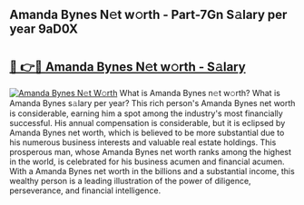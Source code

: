 ## Amanda Bynes N𝚎t w𝚘rth - Part-7Gn S𝚊lary per year 9aD0X

# <h2><a href="http://gc52e6o.nevu.top/?p=Amanda+Bynes">🔗 👉🔴 Amanda Bynes N𝚎t w𝚘rth - S𝚊lary</a></h2>

[![Amanda Bynes N𝚎t W𝚘rth](https://i.imgur.com/Oavwk0R.jpeg)](http://gc52e6o.nevu.top/?p=Amanda+Bynes)
What is Amanda Bynes n𝚎t w𝚘rth? What is Amanda Bynes s𝚊lary per year?
This rich person's Amanda Bynes net worth is considerable, earning him a spot among the industry's most financially successful. His annual compensation is considerable, but it is eclipsed by Amanda Bynes net worth, which is believed to be more substantial due to his numerous business interests and valuable real estate holdings. This prosperous man, whose Amanda Bynes net worth ranks among the highest in the world, is celebrated for his business acumen and financial acumen. With a Amanda Bynes net worth in the billions and a substantial income, this wealthy person is a leading illustration of the power of diligence, perseverance, and financial intelligence.
